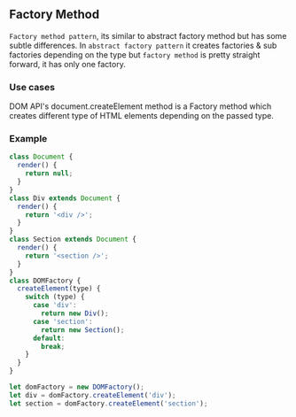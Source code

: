 ## Factory Method

`Factory method pattern`, its similar to abstract factory method but has some subtle differences. In `abstract factory pattern` it creates factories & sub factories depending on the type but `factory method` is pretty straight forward, it has only one factory.

### Use cases
DOM API's document.createElement method is a Factory method which creates different type of HTML elements depending on the passed type.

### Example

```js
class Document {
  render() {
    return null;
  }
}
class Div extends Document {
  render() {
    return '<div />';
  }
}
class Section extends Document {
  render() {
    return '<section />';
  }
}
class DOMFactory {
  createElement(type) {
    switch (type) {
      case 'div':
        return new Div();
      case 'section':
        return new Section();
      default:
        break;
    }
  }
}

let domFactory = new DOMFactory();
let div = domFactory.createElement('div');
let section = domFactory.createElement('section');
```